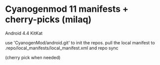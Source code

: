 Cyanogenmod 11
manifests + cherry-picks (milaq)
================================

Android 4.4 KitKat

use 'CyanogenMod/android.git' to init the repos.
pull the local manifest to .repo/local_manifests/local_manifest.xml and repo sync

(cherry pick when needed)
